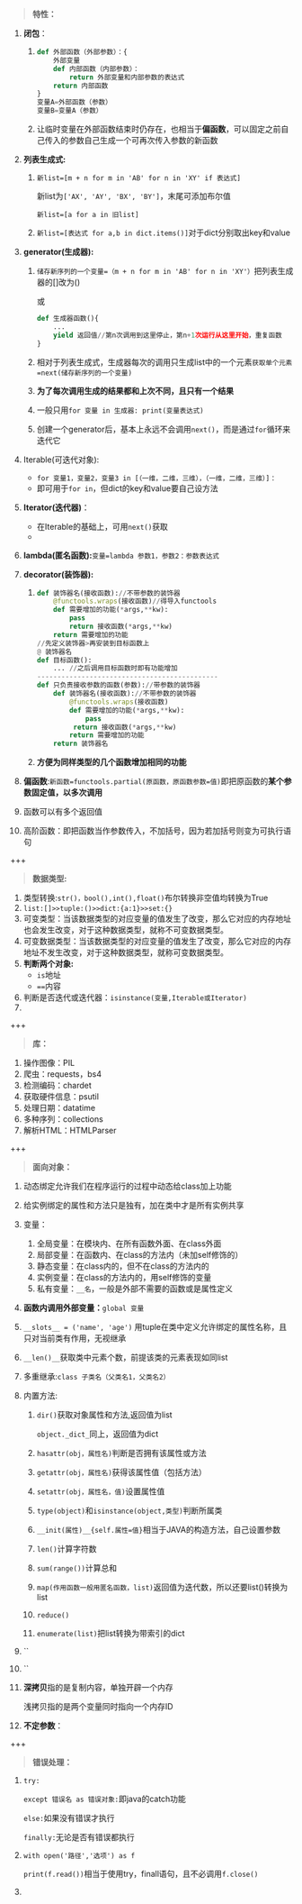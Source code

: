 > **特性：**

1. **闭包**：

   1. ```python
      def 外部函数（外部参数）：{
          外部变量
          def 内部函数（内部参数）：
              return 外部变量和内部参数的表达式
          return 内部函数
      }
      变量A=外部函数（参数）
      变量B=变量A（参数）
      ```

   2. 让临时变量在外部函数结束时仍存在，也相当于**偏函数**，可以固定之前自己传入的参数自己生成一个可再次传入参数的新函数

2. **列表生成式:**

   1. `新list=[m + n for m in 'AB' for n in 'XY' if 表达式]`

      新list为`['AX', 'AY', 'BX', 'BY']`，末尾可添加布尔值

      `新list=[a for a in 旧list]`

   2. `新list=[表达式 for a,b in dict.items()]`对于dict分别取出key和value

3. **generator(生成器):**

   1. `储存新序列的一个变量=（m + n for m in 'AB' for n in 'XY'）`把列表生成器的[]改为()

      或

      ```python
      def 生成器函数(){
          ...
          yield 返回值//第n次调用到这里停止，第n+1次运行从这里开始，重复函数
      }
      ```

   2. 相对于列表生成式，生成器每次的调用只生成list中的一个元素`获取单个元素=next(储存新序列的一个变量)`

   3. **为了每次调用生成的结果都和上次不同，且只有一个结果**

   4. 一般只用`for 变量 in 生成器: print(变量表达式)`

   5. 创建一个generator后，基本上永远不会调用`next()`，而是通过`for`循环来迭代它

5. Iterable(可迭代对象):

   -  `for 变量1，变量2，变量3 in [（一维，二维，三维），（一维，二维，三维）]：`
   - 即可用于`for in`，但dict的key和value要自己设方法

5. **Iterator(迭代器)**：

   -  在Iterable的基础上，可用`next()`获取
   -  

6. **lambda(匿名函数):**`变量=lambda 参数1，参数2：参数表达式`

7. **decorator(装饰器):**

   1. ```python
      def 装饰器名(接收函数)://不带参数的装饰器
          @functools.wraps(接收函数)//得导入functools
          def 需要增加的功能(*args,**kw):
              pass
              return 接收函数(*args,**kw)
          return 需要增加的功能
      //先定义装饰器>再安装到目标函数上
      @ 装饰器名
      def 目标函数():
          ... //之后调用目标函数时即有功能增加
      ---------------------------------------------
      def 只负责接收参数的函数(参数)://带参数的装饰器
          def 装饰器名(接收函数)://不带参数的装饰器
              @functools.wraps(接收函数)
              def 需要增加的功能(*args,**kw):
                  pass
               return 接收函数(*args,**kw)
              return 需要增加的功能
          return 装饰器名
      ```
      
   2. **方便为同样类型的几个函数增加相同的功能**

8. **偏函数**:`新函数=functools.partial(原函数，原函数参数=值)`即把原函数的**某个参数固定值，以多次调用**

9. 函数可以有多个返回值

10. 高阶函数：即把函数当作参数传入，不加括号，因为若加括号则变为可执行语句

+++

> **数据类型:**

1. 类型转换:`str()，bool(),int(),float()`布尔转换非空值均转换为True
2. `list:[]>>tuple:()>>dict:{a:1}>>set:{}`
3. 可变类型：当该数据类型的对应变量的值发生了改变，那么它对应的内存地址也会发生改变，对于这种数据类型，就称不可变数据类型。
4. 可变数据类型：当该数据类型的对应变量的值发生了改变，那么它对应的内存地址不发生改变，对于这种数据类型，就称可变数据类型。
5. **判断两个对象:**
   -  `is`地址
   - `==`内容
6. 判断是否迭代或迭代器：`isinstance(变量,Iterable或Iterator)`
7. 

+++

> **库：**

1. 操作图像：PIL
2. 爬虫：requests，bs4
3. 检测编码：chardet
4. 获取硬件信息：psutil
5. 处理日期：datatime
6. 多种序列：collections
7. 解析HTML：HTMLParser

+++

> **面向对象：**

1. 动态绑定允许我们在程序运行的过程中动态给class加上功能

2. 给实例绑定的属性和方法只是独有，加在类中才是所有实例共享

3. 变量：
   1. 全局变量：在模块内、在所有函数外面、在class外面
   2. 局部变量：在函数内、在class的方法内（未加self修饰的）
   3. 静态变量：在class内的，但不在class的方法内的
   4. 实例变量：在class的方法内的，用self修饰的变量
   5. 私有变量：`__名`，一般是外部不需要的函数或是属性定义
   
4. **函数内调用外部变量：**`global 变量`

5. `__slots__ = ('name', 'age')` 用tuple在类中定义允许绑定的属性名称，且只对当前类有作用，无视继承

6. `__len()__`获取类中元素个数，前提该类的元素表现如同list

7. 多重继承:`class 子类名（父类名1，父类名2）`

8. 内置方法:
   1. `dir()`获取对象属性和方法,返回值为list

      `object._dict_`同上，返回值为dict

   2. `hasattr(obj，属性名)`判断是否拥有该属性或方法

   3. `getattr(obj，属性名)`获得该属性值（包括方法）

   4. `setattr(obj，属性名，值)`设置属性值

   5. `type(object)`和`isinstance(object,类型)`判断所属类

   6. `__init(属性)__{self.属性=值}`相当于JAVA的构造方法，自己设置参数

   7. `len()`计算字符数

   8. `sum(range())`计算总和

   9. `map(作用函数一般用匿名函数，list)`返回值为迭代数，所以还要list()转换为list

   10. `reduce()`

   11. `enumerate(list)`把list转换为带索引的dict
   
9. ``

10. ``

11. **深拷贝**指的是复制内容，单独开辟一个内存

    浅拷贝指的是两个变量同时指向一个内存ID

12. **不定参数**：

+++

> **错误处理：**

1. `try:`

   `except 错误名 as 错误对象:`即java的catch功能

   `else:`如果没有错误才执行

   `finally:`无论是否有错误都执行

2. `with open('路径','选项') as f`

   `print(f.read())`相当于使用try，finall语句，且不必调用`f.close()`

3. 

   
